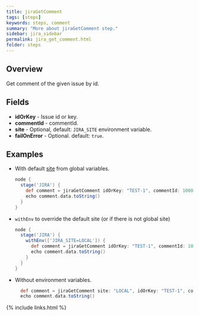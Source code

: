 ```yaml
---
title: jiraGetComment
tags: [steps]
keywords: steps, comment
summary: "More about jiraGetComment step."
sidebar: jira_sidebar
permalink: jira_get_comment.html
folder: steps
---
```


## Overview

Get comment of the given issue by id.

## Fields

* **idOrKey** - Issue id or key.
* **commentId** - commentId.
* **site** - Optional, default: `JIRA_SITE` environment variable.
* **failOnError** - Optional. default: `true`.

## Examples

* With default [site](config#environment-variables) from global variables.

  ```groovy
  node {
    stage('JIRA') {
      def comment = jiraGetComment idOrKey: "TEST-1", commentId: 10004
      echo comment.data.toString()
    }
  }
  ```
* `withEnv` to override the default site (or if there is not global site)

  ```groovy
  node {
    stage('JIRA') {
      withEnv(['JIRA_SITE=LOCAL']) {
        def comment = jiraGetComment idOrKey: "TEST-1", commentId: 10004
        echo comment.data.toString()
      }
    }
  }
  ```
* Without environment variables.

  ```groovy
    def comment = jiraGetComment site: "LOCAL", idOrKey: "TEST-1", commentId: 10004
    echo comment.data.toString()
  ```

{% include links.html %}

